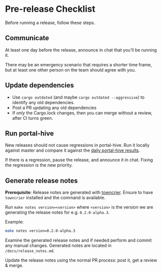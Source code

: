 # Pre-release Checklist

Before running a release, follow these steps.

## Communicate

At least one day before the release, announce in chat that you'll be running it.

There may be an emergency scenario that requires a shorter time frame, but at
least one other person on the team should agree with you.

## Update dependencies

- Use `cargo outdated` (and maybe `cargo outdated --aggressive`) to identify any old dependencies.
- Post a PR updating any old dependencies
- If *only* the Cargo.lock changes, then you can merge without a review, after CI turns green.

## Run portal-hive

New releases should not cause regressions in portal-hive. Run it locally
against master and compare it against the [daily portal-hive
results](https://portal-hive.ethdevops.io/).

If there is a regression, pause the release, and announce it in chat. Fixing
the regression is the new priority.

## Generate release notes

**Prerequisite**: Release notes are generated with
[towncrier](https://pypi.org/project/towncrier/). Ensure to have `towncrier`
installed and the command is available.

Run `make notes version=<version>` where `<version>` is the version we are
generating the release notes for e.g. `0.2.0-alpha.3`.

Example:

```sh
make notes version=0.2.0-alpha.3
```

Examine the generated release notes and if needed perform and commit any manual changes.
Generated notes are located in `/docs/release_notes.md`.

Update the release notes using the normal PR process: post it, get a review & merge.
